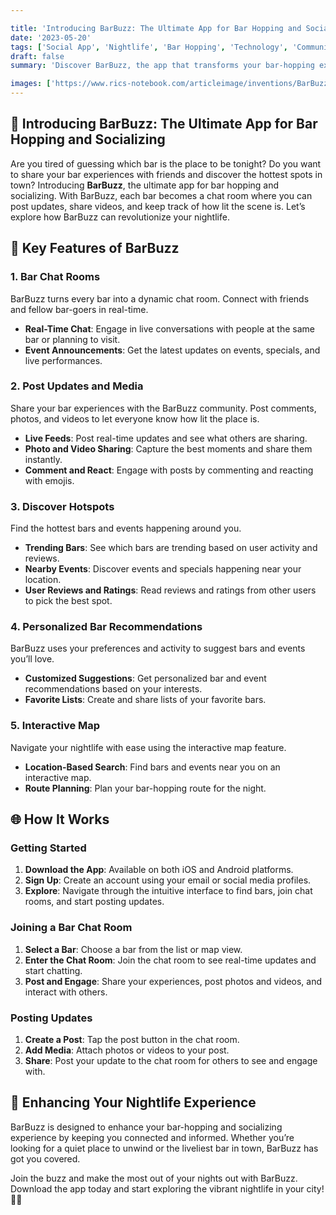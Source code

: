 ```yaml
---

title: 'Introducing BarBuzz: The Ultimate App for Bar Hopping and Socializing 🍻'
date: '2023-05-20'
tags: ['Social App', 'Nightlife', 'Bar Hopping', 'Technology', 'Community', 'Event Planning']
draft: false
summary: 'Discover BarBuzz, the app that transforms your bar-hopping experience. Chat with friends, post updates, and share videos in real-time chat rooms dedicated to your favorite bars. Join the buzz and enhance your nightlife adventures. 🎉'

images: ['https://www.rics-notebook.com/articleimage/inventions/BarBuzz.webp']
---
```


## 🌟 Introducing BarBuzz: The Ultimate App for Bar Hopping and Socializing

Are you tired of guessing which bar is the place to be tonight? Do you want to share your bar experiences with friends and discover the hottest spots in town? Introducing **BarBuzz**, the ultimate app for bar hopping and socializing. With BarBuzz, each bar becomes a chat room where you can post updates, share videos, and keep track of how lit the scene is. Let’s explore how BarBuzz can revolutionize your nightlife.

## 📱 Key Features of BarBuzz

### 1. **Bar Chat Rooms**

BarBuzz turns every bar into a dynamic chat room. Connect with friends and fellow bar-goers in real-time.

- **Real-Time Chat**: Engage in live conversations with people at the same bar or planning to visit.
- **Event Announcements**: Get the latest updates on events, specials, and live performances.

### 2. **Post Updates and Media**

Share your bar experiences with the BarBuzz community. Post comments, photos, and videos to let everyone know how lit the place is.

- **Live Feeds**: Post real-time updates and see what others are sharing.
- **Photo and Video Sharing**: Capture the best moments and share them instantly.
- **Comment and React**: Engage with posts by commenting and reacting with emojis.

### 3. **Discover Hotspots**

Find the hottest bars and events happening around you.

- **Trending Bars**: See which bars are trending based on user activity and reviews.
- **Nearby Events**: Discover events and specials happening near your location.
- **User Reviews and Ratings**: Read reviews and ratings from other users to pick the best spot.

### 4. **Personalized Bar Recommendations**

BarBuzz uses your preferences and activity to suggest bars and events you’ll love.

- **Customized Suggestions**: Get personalized bar and event recommendations based on your interests.
- **Favorite Lists**: Create and share lists of your favorite bars.

### 5. **Interactive Map**

Navigate your nightlife with ease using the interactive map feature.

- **Location-Based Search**: Find bars and events near you on an interactive map.
- **Route Planning**: Plan your bar-hopping route for the night.

## 🌐 How It Works

### Getting Started

1. **Download the App**: Available on both iOS and Android platforms.
2. **Sign Up**: Create an account using your email or social media profiles.
3. **Explore**: Navigate through the intuitive interface to find bars, join chat rooms, and start posting updates.

### Joining a Bar Chat Room

1. **Select a Bar**: Choose a bar from the list or map view.
2. **Enter the Chat Room**: Join the chat room to see real-time updates and start chatting.
3. **Post and Engage**: Share your experiences, post photos and videos, and interact with others.

### Posting Updates

1. **Create a Post**: Tap the post button in the chat room.
2. **Add Media**: Attach photos or videos to your post.
3. **Share**: Post your update to the chat room for others to see and engage with.

## 🎉 Enhancing Your Nightlife Experience

BarBuzz is designed to enhance your bar-hopping and socializing experience by keeping you connected and informed. Whether you’re looking for a quiet place to unwind or the liveliest bar in town, BarBuzz has got you covered.

Join the buzz and make the most out of your nights out with BarBuzz. Download the app today and start exploring the vibrant nightlife in your city! 🍻🎉
